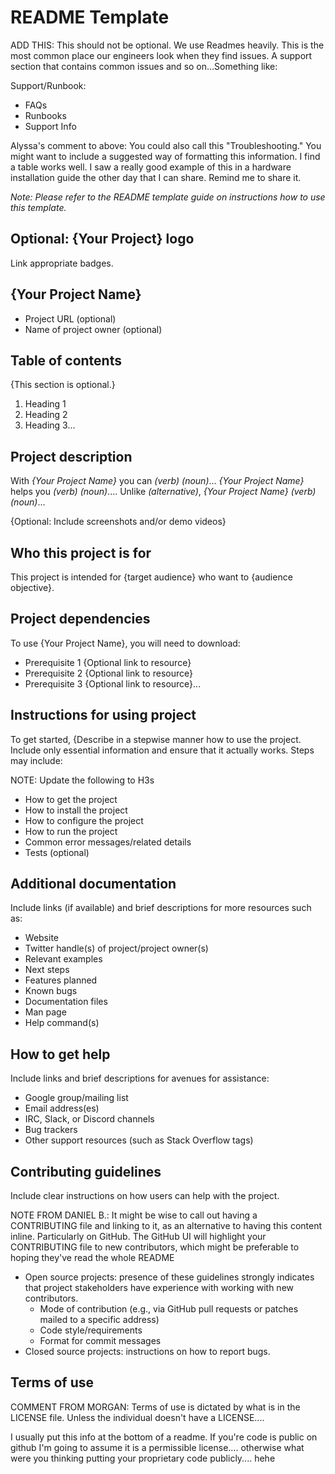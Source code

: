 # README Template

ADD THIS: This should not be optional. We use Readmes heavily. This is the most common place our engineers look when they find issues.  A support section that contains common issues and so on...Something like:

Support/Runbook:
- FAQs
- Runbooks
- Support Info

Alyssa's comment to above: You could also call this "Troubleshooting." You might want to include a suggested way of formatting this information. I find a table works well. I saw a really good example of this in a hardware installation guide the other day that I can share. Remind me to share it.

*Note: Please refer to the README template guide on instructions how to use this template.*

## Optional: {Your Project} logo 
Link appropriate badges.

## {Your Project Name} 
- Project URL (optional)
- Name of project owner (optional)

## Table of contents 
{This section is optional.}

1. Heading 1
2. Heading 2
3. Heading 3...

## Project description 
With *{Your Project Name}* you can *(verb)* *(noun)*...
*{Your Project Name}* helps you *(verb)* *(noun)*....
Unlike *(alternative)*, *{Your Project Name}* *(verb)* *(noun)*... 

{Optional: Include screenshots and/or demo videos}

## Who this project is for 
This project is intended for {target audience} who want to {audience objective}. 

## Project dependencies
To use {Your Project Name}, you will need to download: 
- Prerequisite 1 {Optional link to resource}
- Prerequisite 2 {Optional link to resource}
- Prerequisite 3 {Optional link to resource}...

## Instructions for using project
To get started, {Describe in a stepwise manner how to use the project. Include only essential information and ensure that it actually works. Steps may include:  

NOTE: Update the following to H3s
- How to get the project
- How to install the project
- How to configure the project
- How to run the project
- Common error messages/related details
- Tests (optional)
 
## Additional documentation
Include links (if available) and brief descriptions for more resources such as:
- Website
- Twitter handle(s) of project/project owner(s) 
- Relevant examples
- Next steps
- Features planned
- Known bugs
- Documentation files
- Man page
- Help command(s)
 
 
## How to get help
Include links and brief descriptions for avenues for assistance:
- Google group/mailing list 
- Email address(es)
- IRC, Slack, or Discord channels 
- Bug trackers
- Other support resources (such as Stack Overflow tags)
 
## Contributing guidelines
Include clear instructions on how users can help with the project.

NOTE FROM DANIEL B.: It might be wise to call out having a CONTRIBUTING file and linking to it, as an alternative to having this content inline. Particularly on GitHub. The GitHub UI will highlight your CONTRIBUTING file to new contributors, which might be preferable to hoping they've read the whole README
 
- Open source projects: presence of these guidelines strongly indicates that project stakeholders have experience with working with new contributors.
  - Mode of contribution (e.g., via GitHub pull requests or patches mailed to a specific address)
  - Code style/requirements
  - Format for commit messages
- Closed source projects: instructions on how to report bugs.

## Terms of use
COMMENT FROM MORGAN: Terms of use is dictated by what is in the LICENSE file.  Unless the individual doesn't have a LICENSE....

I usually put this info at the bottom of a readme.  If you're code is public on github I'm going to assume it is a permissible license.... otherwise what were you thinking putting your proprietary code publicly.... hehe